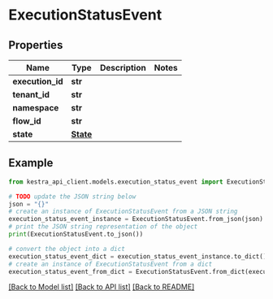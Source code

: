 # ExecutionStatusEvent


## Properties

Name | Type | Description | Notes
------------ | ------------- | ------------- | -------------
**execution_id** | **str** |  | 
**tenant_id** | **str** |  | 
**namespace** | **str** |  | 
**flow_id** | **str** |  | 
**state** | [**State**](State.md) |  | 

## Example

```python
from kestra_api_client.models.execution_status_event import ExecutionStatusEvent

# TODO update the JSON string below
json = "{}"
# create an instance of ExecutionStatusEvent from a JSON string
execution_status_event_instance = ExecutionStatusEvent.from_json(json)
# print the JSON string representation of the object
print(ExecutionStatusEvent.to_json())

# convert the object into a dict
execution_status_event_dict = execution_status_event_instance.to_dict()
# create an instance of ExecutionStatusEvent from a dict
execution_status_event_from_dict = ExecutionStatusEvent.from_dict(execution_status_event_dict)
```
[[Back to Model list]](../README.md#documentation-for-models) [[Back to API list]](../README.md#documentation-for-api-endpoints) [[Back to README]](../README.md)


